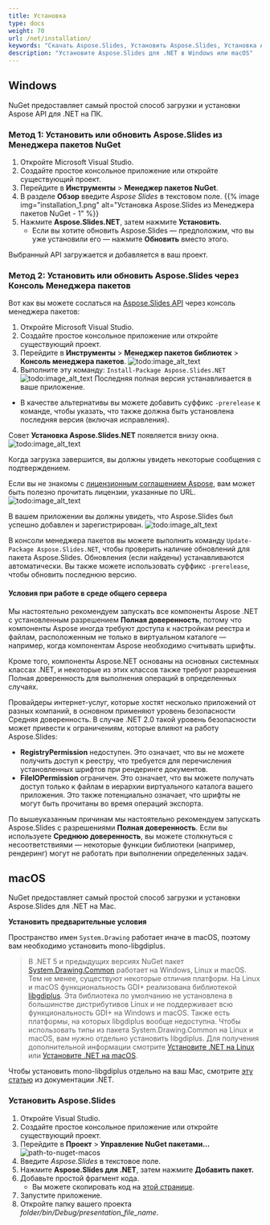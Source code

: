 ```yaml
---
title: Установка
type: docs
weight: 70
url: /net/installation/
keywords: "Скачать Aspose.Slides, Установить Aspose.Slides, Установка Aspose.Slides, Windows, macOS, .NET"
description: "Установите Aspose.Slides для .NET в Windows или macOS"
---
```


## **Windows**
NuGet предоставляет самый простой способ загрузки и установки Aspose API для .NET на ПК.

### **Метод 1: Установить или обновить Aspose.Slides из Менеджера пакетов NuGet**

1. Откройте Microsoft Visual Studio. 
2. Создайте простое консольное приложение или откройте существующий проект. 
3. Перейдите в **Инструменты** > **Менеджер пакетов NuGet**.
4. В разделе **Обзор** введите *Aspose Slides* в текстовом поле. 
{{% image img="installation_1.png" alt="Установка Aspose.Slides из Менеджера пакетов NuGet - 1" %}}
5. Нажмите **Aspose.Slides.NET**, затем нажмите **Установить**.
   * Если вы хотите обновить Aspose.Slides — предположим, что вы уже установили его — нажмите **Обновить** вместо этого.

Выбранный API загружается и добавляется в ваш проект.

### **Метод 2: Установить или обновить Aspose.Slides через Консоль Менеджера пакетов**

Вот как вы можете сослаться на [Aspose.Slides API](https://www.nuget.org/packages/Aspose.Slides.NET/) через консоль менеджера пакетов:

1. Откройте Microsoft Visual Studio. 
2. Создайте простое консольное приложение или откройте существующий проект. 
3. Перейдите в **Инструменты** > **Менеджер пакетов библиотек** > **Консоль менеджера пакетов**. 
![todo:image_alt_text](installation_2.png)
4. Выполните эту команду: `Install-Package Aspose.Slides.NET` 
![todo:image_alt_text](installation_3.png)
Последняя полная версия устанавливается в ваше приложение. 

* В качестве альтернативы вы можете добавить суффикс `-prerelease` к команде, чтобы указать, что также должна быть установлена последняя версия (включая исправления).

Совет **Установка Aspose.Slides.NET** появляется внизу окна. 
![todo:image_alt_text](installation_4.png)

Когда загрузка завершится, вы должны увидеть некоторые сообщения с подтверждением. 

Если вы не знакомы с [лицензионным соглашением Aspose](https://about.aspose.com/legal/eula), вам может быть полезно прочитать лицензии, указанные по URL. 
![todo:image_alt_text](installation_5.png)

В вашем приложении вы должны увидеть, что Aspose.Slides был успешно добавлен и зарегистрирован. 
![todo:image_alt_text](installation_6.png)

В консоли менеджера пакетов вы можете выполнить команду `Update-Package Aspose.Slides.NET`, чтобы проверить наличие обновлений для пакета Aspose.Slides. Обновления (если найдены) устанавливаются автоматически. Вы также можете использовать суффикс `-prerelease`, чтобы обновить последнюю версию.
#### **Условия при работе в среде общего сервера**
Мы настоятельно рекомендуем запускать все компоненты Aspose .NET с установленным разрешением **Полная доверенность**, потому что компоненты Aspose иногда требуют доступа к настройкам реестра и файлам, расположенным не только в виртуальном каталоге — например, когда компонентам Aspose необходимо считывать шрифты. 

Кроме того, компоненты Aspose.NET основаны на основных системных классах .NET, и некоторые из этих классов также требуют разрешения Полная доверенность для выполнения операций в определенных случаях.

Провайдеры интернет-услуг, которые хостят несколько приложений от разных компаний, в основном применяют уровень безопасности Средняя доверенность. В случае .NET 2.0 такой уровень безопасности может привести к ограничениям, которые влияют на работу Aspose.Slides:

- **RegistryPermission** недоступен. Это означает, что вы не можете получить доступ к реестру, что требуется для перечисления установленных шрифтов при рендеринге документов.
- **FileIOPermission** ограничен. Это означает, что вы можете получать доступ только к файлам в иерархии виртуального каталога вашего приложения. Это также потенциально означает, что шрифты не могут быть прочитаны во время операций экспорта. 

По вышеуказанным причинам мы настоятельно рекомендуем запускать Aspose.Slides с разрешениями **Полная доверенность**. Если вы используете **Среднюю доверенность**, вы можете столкнуться с несоответствиями — некоторые функции библиотеки (например, рендеринг) могут не работать при выполнении определенных задач.

## **macOS**

NuGet предоставляет самый простой способ загрузки и установки Aspose.Slides для .NET на Mac.

**Установить предварительные условия**

Пространство имен `System.Drawing` работает иначе в macOS, поэтому вам необходимо установить mono-libgdiplus.

> В .NET 5 и предыдущих версиях NuGet пакет [System.Drawing.Common](https://www.nuget.org/packages/System.Drawing.Common/) работает на Windows, Linux и macOS. Тем не менее, существуют некоторые отличия платформ. На Linux и macOS функциональность GDI+ реализована библиотекой [libgdiplus](https://www.mono-project.com/docs/gui/libgdiplus/). Эта библиотека по умолчанию не установлена в большинстве дистрибутивов Linux и не поддерживает всю функциональность GDI+ на Windows и macOS. Также есть платформы, на которых libgdiplus вообще недоступна. Чтобы использовать типы из пакета System.Drawing.Common на Linux и macOS, вам нужно отдельно установить libgdiplus. Для получения дополнительной информации смотрите [Установите .NET на Linux](https://docs.microsoft.com/en-us/dotnet/core/install/linux) или [Установите .NET на macOS](https://docs.microsoft.com/en-us/dotnet/core/install/macos#libgdiplus).

Чтобы установить mono-libgdiplus отдельно на ваш Mac, смотрите [эту статью](https://docs.microsoft.com/en-us/dotnet/core/install/macos#libgdiplus) из документации .NET. 

### **Установить Aspose.Slides**

1. Откройте Visual Studio. 
2. Создайте простое консольное приложение или откройте существующий проект.
3. Перейдите в **Проект** > **Управление NuGet пакетами...**
   ![path-to-nuget-macos](path-to-nuget-macos.png)
4. Введите *Aspose.Slides* в текстовое поле. 
5. Нажмите **Aspose.Slides для .NET**, затем нажмите **Добавить пакет.** 
6. Добавьте простой фрагмент кода.
   * Вы можете скопировать код на [этой странице](/slides/net/create-presentation/).
7. Запустите приложение.
8. Откройте папку вашего проекта *folder/bin/Debug/presentation_file_name*.